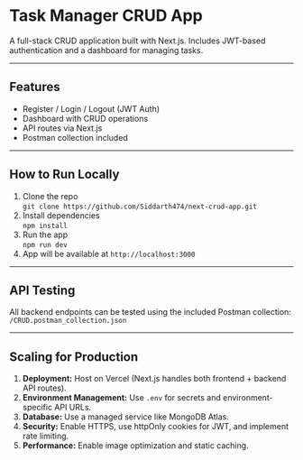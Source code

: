 # Task Manager CRUD App

A full-stack CRUD application built with Next.js. Includes JWT-based authentication and a dashboard for managing tasks.

---

## Features
- Register / Login / Logout (JWT Auth)
- Dashboard with CRUD operations
- API routes via Next.js
- Postman collection included

---

## How to Run Locally
1. Clone the repo  
   `git clone https://github.com/Siddarth474/next-crud-app.git`
2. Install dependencies  
   `npm install`
3. Run the app  
   `npm run dev`
4. App will be available at `http://localhost:3000`

---

## API Testing
All backend endpoints can be tested using the included Postman collection:  
`/CRUD.postman_collection.json`

---

## Scaling for Production
1. **Deployment:** Host on Vercel (Next.js handles both frontend + backend API routes).  
2. **Environment Management:** Use `.env` for secrets and environment-specific API URLs.  
3. **Database:** Use a managed service like MongoDB Atlas.  
4. **Security:** Enable HTTPS, use httpOnly cookies for JWT, and implement rate limiting.  
5. **Performance:** Enable image optimization and static caching.  

